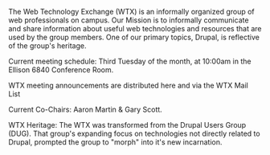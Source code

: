 The Web Technology Exchange (WTX) is an informally organized group of web professionals on campus.  Our Mission is to informally communicate and share information about useful web technologies and resources that are used by the group members.  One of our primary topics, Drupal, is reflective of the group's heritage.

Current meeting schedule:  Third Tuesday of the month, at 10:00am in the Ellison 6840 Conference Room.

WTX meeting announcements are distributed here and via the WTX Mail List

Current Co-Chairs:  Aaron Martin & Gary Scott.

WTX Heritage:  The WTX was transformed from the Drupal Users Group (DUG).  That group's expanding focus on technologies not directly related to Drupal, prompted the group to "morph" into it's new incarnation.
